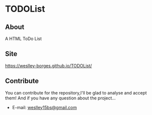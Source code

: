 # TODOList
## About
A HTML ToDo List
## Site
https://weslley-borges.github.io/TODOList/
## Contribute
You can contribute for the repository,I'll be glad to analyse and accept them! And if you have any question about the project...

- E-mail: weslley15bs@gmail.com
